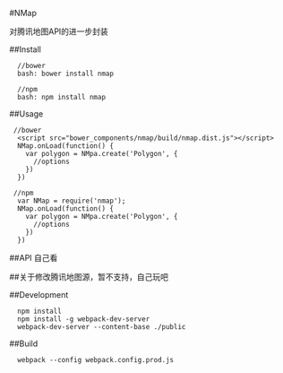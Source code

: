 #NMap

对腾讯地图API的进一步封装

##Install
```
  //bower
  bash: bower install nmap

  //npm
  bash: npm install nmap
```

##Usage
```
 //bower
  <script src="bower_components/nmap/build/nmap.dist.js"></script>
  NMap.onLoad(function() {
    var polygon = NMpa.create('Polygon', {
      //options
    })
  })

 //npm
  var NMap = require('nmap');
  NMap.onLoad(function() {
    var polygon = NMpa.create('Polygon', {
      //options
    })
  })

```

##API
  自己看

##关于修改腾讯地图源，暂不支持，自己玩吧

##Development
```
  npm install
  npm install -g webpack-dev-server
  webpack-dev-server --content-base ./public
```

##Build
```
  webpack --config webpack.config.prod.js
```